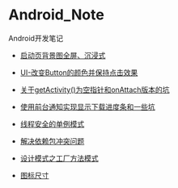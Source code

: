 # Android_Note

Android开发笔记<br>

* [启动页背景图全屏、沉浸式](https://github.com/DonLIs/Android_Note/blob/master/Splash)<br>

* [UI-改变Button的颜色并保持点击效果](https://github.com/DonLIs/Android_Note/blob/master/UI-Button)<br>

* [关于getActivity()为空指针和onAttach版本的坑](https://github.com/DonLIs/Android_Note/blob/master/OnAttach)<br>

* [使用前台通知实现显示下载进度条和一些坑](https://github.com/DonLIs/Android_Note/blob/master/Notification)<br>

* [线程安全的单例模式](https://github.com/DonLIs/Android_Note/blob/master/SingleTon)<br>

* [解决依赖包冲突问题](https://github.com/DonLIs/Android_Note/blob/master/dependency)

* [设计模式之工厂方法模式](https://github.com/DonLIs/Android_Note/blob/master/Factory.md)

* [图标尺寸](https://github.com/DonLIs/Android_Note/blob/master/Dimensions.md)
